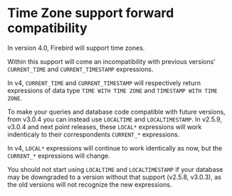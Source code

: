 # Time Zone support forward compatibility

In version 4.0, Firebird will support time zones.

Within this support will come an incompatibility with previous versions' `CURRENT_TIME` and `CURRENT_TIMESTAMP` expressions.

In v4, `CURRENT_TIME` and `CURRENT_TIMESTAMP` will respectively return expressions of data type `TIME WITH TIME ZONE` and `TIMESTAMP WITH TIME ZONE`.

To make your queries and database code compatible with future versions, from v3.0.4 you can instead use `LOCALTIME` and `LOCALTIMESTAMP`. In v2.5.9, v3.0.4 and next point releases, these `LOCAL*` expressions will work indenticaly to their correspondents `CURRENT_*` expressions.

In v4, `LOCAL*` expressions will continue to work identically as now, but the `CURRENT_*` expressions will change.

You should not start using `LOCALTIME` and `LOCALTIMESTAMP` if your database may be downgraded to a version without
that support (v2.5.8, v3.0.3), as the old versions will not recognize the new expressions.
